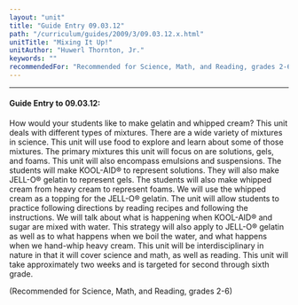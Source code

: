 ```yaml
---
layout: "unit"
title: "Guide Entry 09.03.12"
path: "/curriculum/guides/2009/3/09.03.12.x.html"
unitTitle: "Mixing It Up!"
unitAuthor: "Huwerl Thornton, Jr."
keywords: ""
recommendedFor: "Recommended for Science, Math, and Reading, grades 2-6"
---
```

<body>
<hr/>
<h4>
Guide Entry to 09.03.12:
</h4>
How would your students like to make gelatin and whipped cream? This unit deals with different types of mixtures. There are a wide variety of mixtures in science. This unit will use food to explore and learn about some of those mixtures. The primary mixtures this unit will focus on are solutions, gels, and foams. This unit will also encompass emulsions and suspensions. The students will make KOOL-AID® to represent solutions. They will also make JELL-O® gelatin to represent gels. The students will also make whipped cream from heavy cream to represent foams. We will use the whipped cream as a topping for the JELL-O® gelatin. The unit will allow students to practice following directions by reading recipes and following the instructions. We will talk about what is happening when KOOL-AID® and sugar are mixed with water. This strategy will also apply to JELL-O® gelatin as well as to what happens when we boil the water, and what happens when we hand-whip heavy cream. This unit will be interdisciplinary in nature in that it will cover science and math, as well as reading. This unit will take approximately two weeks and is targeted for second through sixth grade.
<p>
(Recommended for Science, Math, and Reading, grades 2-6)
</p>
</body>